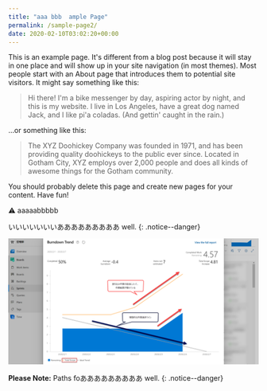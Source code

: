 ```yaml
---
title: "aaa bbb  ample Page"
permalink: /sample-page2/
date: 2020-02-10T03:02:20+00:00
---
```


This is an example page. It's different from a blog post because it will stay in one place and will show up in your site navigation (in most themes). Most people start with an About page that introduces them to potential site visitors. It might say something like this:

> Hi there! I'm a bike messenger by day, aspiring actor by night, and this is my website. I live in Los Angeles, have a great dog named Jack, and I like pi'a coladas. (And gettin' caught in the rain.)

...or something like this:

> The XYZ Doohickey Company was founded in 1971, and has been providing quality doohickeys to the public ever since. Located in Gotham City, XYZ employs over 2,000 people and does all kinds of awesome things for the Gotham community.

You should probably delete this page and create new pages for your content. Have fun!

:warning: aaaaabbbbb

いいいいいいいあああああああああ well.
{: .notice--danger}


![](../assets/images/2020-02-10-14-38-00.png)

**Please Note:** Paths foあああああああああ well.
{: .notice--danger}
